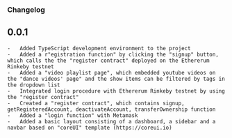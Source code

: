 ### Changelog

## 0.0.1
    -   Added TypeScript development environment to the project
    -   Added a r"egistration function" by clicking the "signup" button, which calls the the "register contract" deployed on the Ethererum Rinkeby testnet
    -   Added a "video playlist page", which embedded youtube videos on the "dance videos' page" and the show items can be filtered by tags in the dropdown list
    -   Integrated login procedure with Ethererum Rinkeby testnet by using the "register contract"
    -   Created a "register contract", which contains signup, getRegisteredAccount, deactivateAccount, transferOwnership function
    -   Added a "login function" with Metamask
    -   Added a basic layout consisting of a dashboard, a sidebar and a navbar based on "coreUI" template (https://coreui.io)